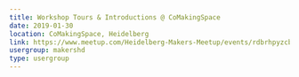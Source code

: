 ```yaml
---
title: Workshop Tours & Introductions @ CoMakingSpace
date: 2019-01-30
location: CoMakingSpace, Heidelberg
link: https://www.meetup.com/Heidelberg-Makers-Meetup/events/rdbrhpyzcbnc/
usergroup: makershd
type: usergroup
---
```

